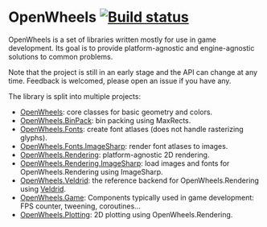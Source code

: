# OpenWheels [![Build status](https://travis-ci.org/Jjagg/OpenWheels.svg?branch=master)](https://travis-ci.org/Jjagg/OpenWheels)

OpenWheels is a set of libraries written mostly for use in game development. Its goal is to provide platform-agnostic and engine-agnostic solutions to common problems.

Note that the project is still in an early stage and the API can change at any time. Feedback is welcomed, please open an issue if you have any.

The library is split into multiple projects:

- [OpenWheels](src/OpenWheels): core classes for basic geometry and colors.
- [OpenWheels.BinPack](src/OpenWheels.BinPack): bin packing using MaxRects.
- [OpenWheels.Fonts](src/OpenWheels.Fonts): create font atlases (does not handle rasterizing glyphs).
- [OpenWheels.Fonts.ImageSharp](src/OpenWheels.Fonts.ImageSharp): render font atlases to images.
- [OpenWheels.Rendering](src/OpenWheels.Rendering): platform-agnostic 2D rendering.
- [OpenWheels.Rendering.ImageSharp](src/OpenWheels.Rendering.ImageSharp): load images and fonts for OpenWheels.Rendering using ImageSharp.
- [OpenWheels.Veldrid](src/OpenWheels.Veldrid): the reference backend for OpenWheels.Rendering using [Veldrid](https://github.com/mellinoe/veldrid).
- [OpenWheels.Game](src/OpenWheels.Game): Components typically used in game development: FPS counter, tweening, coroutines...
- [OpenWheels.Plotting](src/OpenWheels.Plotting): 2D plotting using OpenWheels.Rendering.
